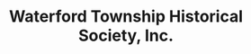 ---
layout: repo
title: "Waterford Township Historical Society, Inc."
id: 12348
permalink: repos/12348/
---